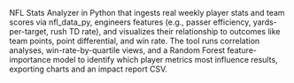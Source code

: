 NFL Stats Analyzer in Python that ingests real weekly player stats and team scores via nfl_data_py, engineers features (e.g., passer efficiency, yards-per-target, rush TD rate), and visualizes their relationship to outcomes like team points, point differential, and win rate. The tool runs correlation analyses, win-rate-by-quartile views, and a Random Forest feature-importance model to identify which player metrics most influence results, exporting charts and an impact report CSV.
